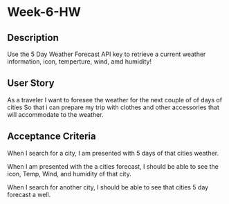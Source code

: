# Week-6-HW

## Description
Use the 5 Day Weather Forecast API key to retrieve a current weather information, icon, temperture, wind, amd humidity!

## User Story
As a traveler
I want to foresee the weather for the next couple of of days of cities
So that i can prepare my trip with clothes and other accessories that will accommodate to the weather.

## Acceptance Criteria
When I search for a city, I am presented with 5 days of that cities weather.

When I am presented with the a cities forecast, I should be able to see the icon, Temp, Wind, and humidity of that city. 

When I search for another city, I should be able to see that cities 5 day forecast a well.

